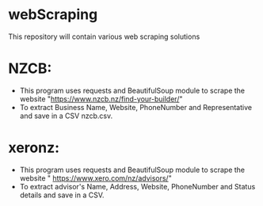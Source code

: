 # webScraping
This repository will contain various web scraping solutions

# NZCB:
- This program uses requests and BeautifulSoup module to scrape the website "https://www.nzcb.nz/find-your-builder/"
- To extract Business Name, Website, PhoneNumber and Representative and save in a CSV nzcb.csv.

# xeronz:
- This program uses requests and BeautifulSoup module to scrape the website " https://www.xero.com/nz/advisors/"
- To extract advisor's Name, Address, Website, PhoneNumber and Status details and save in a CSV.
